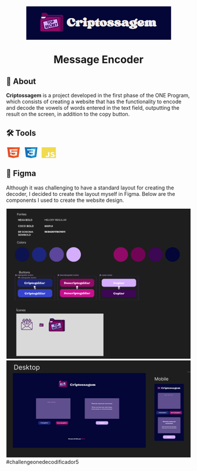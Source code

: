 <h1 align="center">
<img src="assets/img/readmeLogo.png">
<p>Message Encoder</p>
</h1>

## 📑 About
**Criptossagem** is a project developed in the first phase of the ONE Program, which consists of creating a website that has the functionality to encode and decode the vowels of words entered in the text field, outputting the result on the screen, in addition to the copy button.

## 🛠️ Tools
<div style='display: flex; gap:8px'>
<img align="center" alt="Rafa-HTML" height="30" width="40" src="https://raw.githubusercontent.com/devicons/devicon/master/icons/html5/html5-original.svg" style="max-width: 100%;">

<img align="center" alt="Rafa-CSS" height="30" width="40" src="https://raw.githubusercontent.com/devicons/devicon/master/icons/css3/css3-original.svg" style="max-width: 100%;">

<img align="center" alt="Rafa-Js" height="30" width="40" src="https://raw.githubusercontent.com/devicons/devicon/master/icons/javascript/javascript-plain.svg" style="max-width: 100%;">
</div>

## 🎨 Figma
<p>Although it was challenging to have a standard layout for creating the decoder, I decided to create the layout myself in Figma. Below are the components I used to create the website design.</p>
<img src='assets/img/readmeFigma.png'>
<img src='assets/img/modelosFigma.png'>
#challengeonedecodificador5
